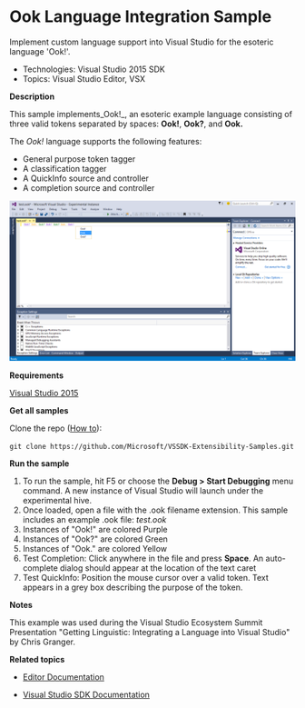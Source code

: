# Ook Language Integration Sample
Implement custom language support into Visual Studio for the
esoteric language 'Ook!'.

* Technologies: Visual Studio 2015 SDK
* Topics: Visual Studio Editor, VSX

**Description**

This sample implements_Ook!_, an esoteric example language consisting of three
valid tokens separated by spaces: **Ook!**, **Ook?**, and **Ook.**

The _Ook!_ language supports the following features:

  * General purpose token tagger 
  * A classification tagger 
  * A QuickInfo source and controller 
  * A completion source and controller 

![image](Example.OokLanguage.png)

**Requirements**

[ Visual Studio 2015 ](https://www.visualstudio.com/products/visual-studio-community-vs?wt.mc_id=o~display~github~vssdk)



**Get all samples**

Clone the repo ([How to](https://git-scm.com/book/en/v2/Git-Basics-Getting-a-Git-Repository#Cloning-an-Existing-Repository)):

`git clone https://github.com/Microsoft/VSSDK-Extensibility-Samples.git`

**Run the sample**

  1. To run the sample, hit F5 or choose the **Debug &gt; Start Debugging** menu command. A new instance of Visual Studio will launch under the experimental hive. 
  2. Once loaded, open a file with the .ook filename extension. This sample includes an example .ook file: _test.ook_
  3. Instances of "Ook!" are colored Purple 
  4. Instances of "Ook?" are colored Green 
  5. Instances of "Ook." are colored Yellow 
  6. Test Completion: Click anywhere in the file and press **Space**. An auto-complete dialog should appear at the location of the text caret 
  7. Test QuickInfo: Position the mouse cursor over a valid token. Text appears in a grey box describing the purpose of the token. 



**Notes**

This example was used during the Visual Studio Ecosystem Summit Presentation
"Getting Linguistic: Integrating a Language into Visual Studio" by Chris
Granger.



**Related topics**

* [ Editor Documentation ](https://msdn.microsoft.com/en-us/library/dd885118(v=vs.140).aspx)

* [ Visual Studio SDK Documentation ](https://msdn.microsoft.com/en-us/library/bb166441(v=vs.140).aspx)




